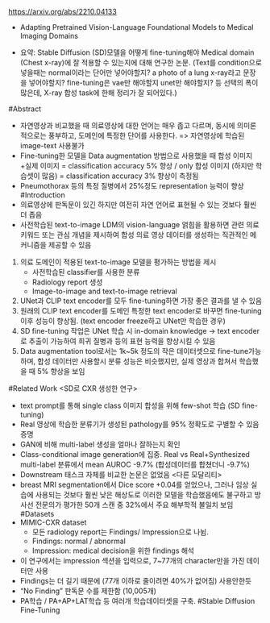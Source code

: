 https://arxiv.org/abs/2210.04133
- Adapting Pretrained Vision-Language Foundational Models to Medical Imaging Domains

- 요약: Stable Diffusion (SD)모델을 어떻게 fine-tuning해야 Medical domain (Chest x-ray)에 잘 적용할 수 있는지에 대해 연구한 논문. (Text를 condition으로 넣을때는 normal이라는 단어만 넣어야할지? a photo of a lung x-ray라고 문장을 넣어야할지? fine-tuning은 vae만 해야할지 unet만 해야할지? 등 선택의 폭이 많은데, X-ray 합성 task에 한해 정리가 잘 되어있다.)

#Abstract
- 자연영상과 비교했을 때 의료영상에 대한 언어는 매우 좁고 다르며, 동시에 의미론적으로는 풍부하고, 도메인에 특정한 단어를 사용한다. => 자연영상에 학습된 image-text 사용불가
- Fine-tuning한 모델을 Data augmentation 방법으로 사용했을 때 합성 이미지+실제 이미지 = classification accuracy 5% 향상 / only 합성 이미지 (하지만 학습셋이 많음) = classification accuracy 3% 향상이 측정됨
- Pneumothorax 등의 특정 질병에서 25%정도 representation 능력이 향상
#Introduction
- 의료영상에 판독문이 있긴 하지만 여전히 자연 언어로 표현될 수 있는 것보다 훨씬 더 좁음
- 사전학습된 text-to-image LDM의 vision-language 얽힘을 활용하면 관련 의료 키워드 또는 관심 개념을 제시하여 합성 의료 영상 데이터를 생성하는 직관적인 메커니즘을 제공할 수 있음
1. 의료 도메인이 적용된 text-to-image 모델을 평가하는 방법을 제시
   - 사전학습된 classifier를 사용한 분류
   - Radiology report 생성
   - Image-to-image and text-to-image retrieval
3. UNet과 CLIP text encoder를 모두 fine-tuning하면 가장 좋은 결과를 낼 수 있음
4. 원래의 CLIP text encoder를 도메인 특정한 text encoder로 바꾸면 fine-tuning 이후 성능이 향상됨. (text encoder freeze하고 UNet만 학습한 경우)
5. SD fine-tuning 작업은 UNet 학습 시 in-domain knowledge -> text encoder로 추출이 가능하여 희귀 질병과 등의 표현 능력을 향상시킬 수 있음
6. Data augmentation tool로서는 1k~5k 정도의 작은 데이터셋으로 fine-tune가능하며, 합성 데이터만 사용할시 분류 성능은 비슷했지만, 실제 영상과 합쳐서 학습했을 때 5% 향상을 보임

#Related Work
<SD로 CXR 생성한 연구>  
- text prompt를 통해 single class 이미지 합성을 위해 few-shot 학습 (SD fine-tuning)
- Real 영상에 학습한 분류기가  생성된 pathology를 95% 정확도로 구별할 수 있음 증명
- GAN에 비해 multi-label 생성을 얼마나 잘하는지 확인
- Class-conditional image generation에 집중. Real vs Real+Synthesized multi-label 분류에서 mean AUROC -9.7% (합성데이터를 합쳤더니 -9.7%)
- Downstream 태스크 자체를 비교한 논문은 없었음
<다른 모달리티>
- breast MRI segmentation에서 Dice score +0.04를 얻었으나, 그러나 임상 실습에 사용되는 것보다 훨씬 낮은 해상도로 이러한 모델을 학습했음에도 불구하고 방사선 전문의가 평가한 50개 스캔 중 32%에서 주요 해부학적 불일치 보임
#Datasets
- MIMIC-CXR dataset
  - 모든 radiology report는 Findings/ Impression으로 나뉨.
  - Findings: normal / abnormal
  - Impression: medical decision을 위한 findings 해석
- 이 연구에서는 impression 섹션을 입력으로, 7~77개의 character만을 가진 데이터만 사용
- Findings는 더 길기 때문에 (77개 이하로 줄이려면 40%가 없어짐) 사용안한듯
- “No Finding” 판독문 수를 제한함 (10,005개)
- PA학습 / PA+AP+LAT학습 등 여러개 학습데이터셋을 구축.
#Stable Diffusion Fine-Tuning

